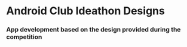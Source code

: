# Android Club Ideathon Designs #

### App development based on the design provided during the competition ###
